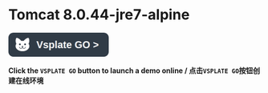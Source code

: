 # Tomcat 8.0.44-jre7-alpine

<a href="https://www.vsplate.com/?docker-compose=https://github.com/vsplate/dcenvs/tomcat/8.0.44-jre7-alpine"><img alt="VSPLATE GO" src="https://raw.githubusercontent.com/vsplate/images/master/vsgo_btn.png" width="200px"></a>

**Click the `VSPLATE GO` button to launch a demo online / 点击`VSPLATE GO`按钮创建在线环境**